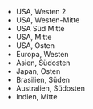 - USA, Westen 2
- USA, Westen-Mitte
- USA Süd Mitte
- USA, Mitte
- USA, Osten
- Europa, Westen
- Asien, Südosten
- Japan, Osten
- Brasilien, Süden
- Australien, Südosten
- Indien, Mitte